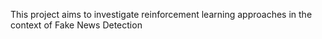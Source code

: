 This project aims to investigate reinforcement learning approaches in the context of Fake News Detection

